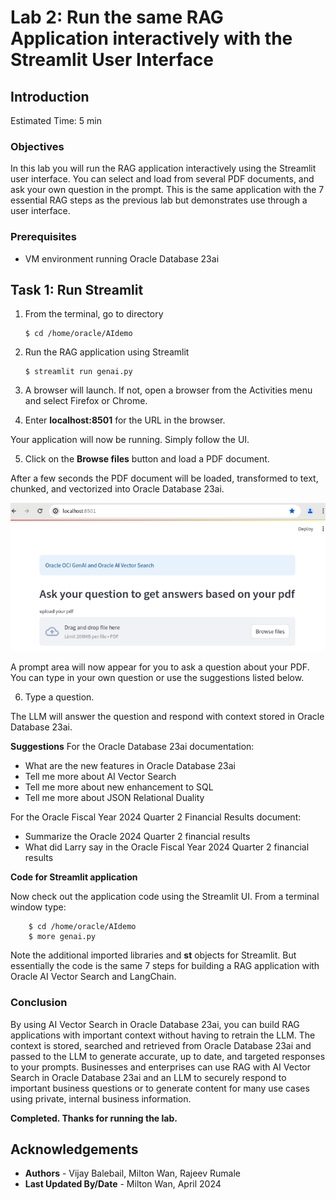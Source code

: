 # Lab 2: Run the same RAG Application interactively with the Streamlit User Interface

## Introduction

Estimated Time: 5 min

### Objectives

In this lab you will run the RAG application interactively using the Streamlit user interface. You can select and load from several PDF documents, and ask your own question in the prompt.  This is the same application with the 7 essential RAG steps as the previous lab but demonstrates use through a user interface.

### Prerequisites

* VM environment running Oracle Database 23ai


## Task 1: Run Streamlit

1.  From the terminal, go to directory 

    ```
    $ cd /home/oracle/AIdemo
    ```

2.  Run the RAG application using Streamlit
    ```
    $ streamlit run genai.py
    ```

3. A browser will launch. If not, open a browser from the Activities menu and select Firefox or Chrome.

4. Enter **localhost:8501** for the URL in the browser.
   
Your application will now be running.  Simply follow the UI.

5. Click on the **Browse files** button and load a PDF document.

After a few seconds the PDF document will be loaded, transformed to text, chunked, and vectorized into Oracle Database 23ai.

![Streamlit UI](images/streamlitocigenai.png)

A prompt area will now appear for you to ask a question about your PDF.  You can type in your own question or use the suggestions listed below. 

6. Type a question.

The LLM will answer the question and respond with context stored in Oracle Database 23ai.  

**Suggestions**
 For the Oracle Database 23ai documentation:
- What are the new features in Oracle Database 23ai
- Tell me more about AI Vector Search
- Tell me more about new enhancement to SQL
- Tell me more about JSON Relational Duality

For the Oracle Fiscal Year 2024 Quarter 2 Financial Results document:
- Summarize the Oracle 2024 Quarter 2 financial results
- What did Larry say in the Oracle Fiscal Year 2024 Quarter 2 financial results



**Code for Streamlit application**

Now check out the application code using the Streamlit UI. From a terminal window type:


```
    $ cd /home/oracle/AIdemo
    $ more genai.py
```

Note the additional imported libraries and **st** objects for Streamlit.
But essentially the code is the same 7 steps for building a RAG application with Oracle AI Vector Search and LangChain.

### Conclusion

By using AI Vector Search in Oracle Database 23ai, you can build RAG applications with important context without having to retrain the LLM.  The context is stored, searched and retrieved from Oracle Database 23ai and passed to the LLM to generate accurate, up to date, and targeted responses to your prompts.  Businesses and enterprises can use RAG with AI Vector Search in Oracle Database 23ai and an LLM to securely respond to important business questions or to generate content for many use cases using private, internal business information.


**Completed. Thanks for running the lab.**

## Acknowledgements
* **Authors** - Vijay Balebail, Milton Wan, Rajeev Rumale
* **Last Updated By/Date** -  Milton Wan, April 2024
